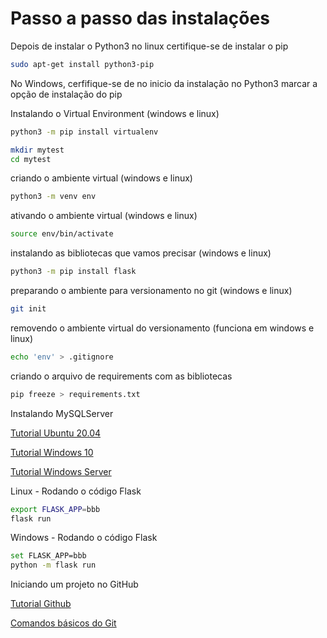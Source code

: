 <h1>Passo a passo das instalações</h1>

Depois de instalar o Python3 no linux certifique-se de instalar o pip

````sh
sudo apt-get install python3-pip
````

No Windows, cerfifique-se de no inicio da instalação no Python3 marcar a opção de instalação do pip


Instalando o Virtual Environment (windows e linux)

````sh
python3 -m pip install virtualenv
````

````sh
mkdir mytest
cd mytest
````

criando o ambiente virtual (windows e linux)
````sh
python3 -m venv env
````

ativando o ambiente virtual (windows e linux)
````sh
source env/bin/activate
````

instalando as bibliotecas que vamos precisar (windows e linux)
````sh
python3 -m pip install flask
````

preparando o ambiente para versionamento no git (windows e linux)
````sh
git init
````

removendo o ambiente virtual do versionamento (funciona em windows e linux)
````sh
echo 'env' > .gitignore
````

criando o arquivo de requirements com as bibliotecas
````sh
pip freeze > requirements.txt
````

Instalando MySQLServer

[Tutorial Ubuntu 20.04](https://phoenixnap.com/kb/install-mysql-ubuntu-20-04)

[Tutorial Windows 10](https://www.lifewire.com/how-to-install-mysql-windows-10-4584021)

[Tutorial Windows Server](https://phoenixnap.com/kb/install-mysql-on-windows)


Linux - Rodando o código Flask
````sh
export FLASK_APP=bbb
flask run
````

Windows - Rodando o código Flask
````sh
set FLASK_APP=bbb
python -m flask run
````

Iniciando um projeto no GitHub

[Tutorial Github](https://docs.github.com/pt/get-started/quickstart/hello-world)

[Comandos básicos do Git](https://comandosgit.github.io)